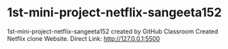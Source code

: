 # 1st-mini-project-netflix-sangeeta152
1st-mini-project-netflix-sangeeta152 created by GitHub Classroom
Created Netflix clone Website.
Direct Link: http://127.0.0.1:5500
